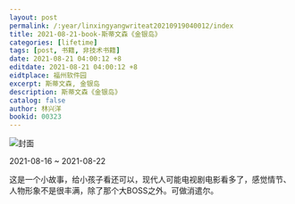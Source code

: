 ```yaml
---
layout: post
permalink: /:year/linxingyangwriteat20210919040012/index
title: 2021-08-21-book-斯蒂文森《金银岛》
categories: [lifetime]
tags: [post, 书籍, 非技术书籍]
date: 2021-08-21 04:00:12 +8
editdate: 2021-08-21 04:00:12 +8
eidtplace: 福州软件园
excerpt: 斯蒂文森, 金银岛
description: 斯蒂文森《金银岛》
catalog: false
author: 林兴洋
bookid: 00323
---
```


![封面](https://gitee.com/linxingyang/at-2020-10-02-image/raw/master/image/T-talks/image/2021/books/2021-08-24-book-jyd.jpg)


2021-08-16 ~ 2021-08-22

这是一个小故事，给小孩子看还可以，现代人可能电视剧电影看多了，感觉情节、人物形象不是很丰满，除了那个大BOSS之外。可做消遣尔。
